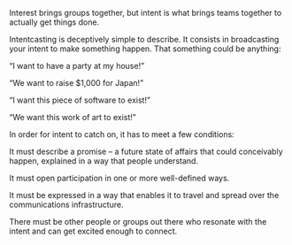 Interest brings groups together, but intent is what brings teams together to actually get things done.

Intentcasting is deceptively simple to describe. It consists in broadcasting your intent to make something happen. That something could be anything:

“I want to have a party at my house!”

“We want to raise $1,000 for Japan!”

“I want this piece of software to exist!”

“We want this work of art to exist!”

In order for intent to catch on, it has to meet a few conditions:

It must describe a promise – a future state of affairs that could conceivably happen, explained in a way that people understand.

It must open participation in one or more well-defined ways.

It must be expressed in a way that enables it to travel and spread over the communications infrastructure.

There must be other people or groups out there who resonate with the intent and can get excited enough to connect.
